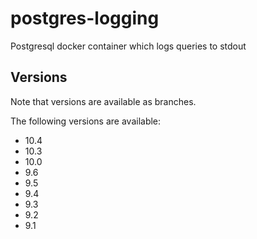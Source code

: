 # postgres-logging
Postgresql docker container which logs queries to stdout

## Versions
Note that versions are available as branches.


The following versions are available:

* 10.4
* 10.3
* 10.0
* 9.6
* 9.5
* 9.4
* 9.3
* 9.2
* 9.1
